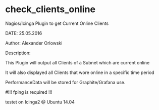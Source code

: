 # check_clients_online
Nagios/Icinga Plugin to get Current Online Clients

DATE: 25.05.2016

Author: Alexander Orlowski

Description:

This Plugin will output all Clients of a Subnet which are current online

It will also displayed all Clients that wore online in a specific time period

PerformanceData will be stored for Graphite/Grafana use.

#!!! fping is required !!!

testet on Icinga2 @ Ubuntu 14.04
